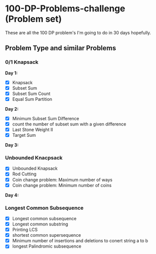 
# 100-DP-Problems-challenge (Problem set)

These are all the 100 DP problem's I'm going to do in 30 days hopefully.

## Problem Type and similar Problems
### 0/1 Knapsack  
**Day 1:**
- [x]  Knapsack
- [x]  Subset Sum
- [x]  Subset Sum Count
- [x]  Equal Sum Partition

**Day 2:**
- [x]  Minimum Subset Sum Difference
- [x]  count the number of subset sum with a given difference
- [X]  Last Stone Weight II
- [X]  Target Sum

**Day 3:**
### Unbounded Knacpsack
- [x] Unbounded Knapsack
- [x] Rod Cutting
- [x] Coin change problem: Maximum number of ways
- [x] Coin change problem: Minimum number of coins

**Day 4:**
### Longest Common Subsequence
- [x] Longest common subsequence
- [x] Longest common substring
- [x] Printing LCS
- [x] shortest common supersequence
- [x] Minimum number of insertions and deletions to conert string a to b
- [x] longest Palindromic subsequence
